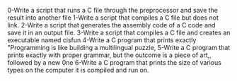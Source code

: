 0-Write a script that runs a C file through the preprocessor and save the result into another file
1-Write a script that compiles a C file but does not link.
2-Write a script that generates the assembly code of a C code and save it in an output file.
3-Write a script that compiles a C file and creates an executable named cisfun
4-Write a C program that prints exactly "Programming is like building a multilingual puzzle,
5-Write a C program that prints exactly with proper grammar, but the outcome is a piece of art,, followed by a new 0ne
6-Write a C program that prints the size of various types on the computer it is compiled and run on.

